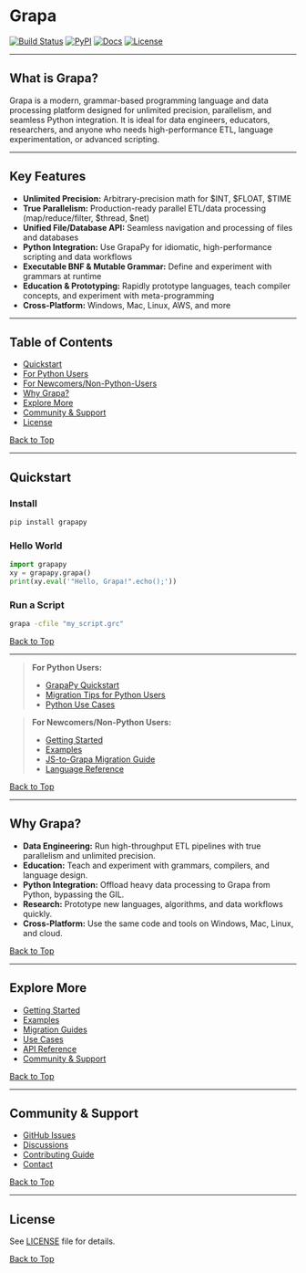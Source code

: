 
# Grapa

<!-- Project Logo -->
<!-- ![Grapa Logo](docs/assets/logo.png) -->

<!-- Badges -->
[![Build Status](https://img.shields.io/badge/build-passing-brightgreen)](https://github.com/grapa-dev/grapa/actions)
[![PyPI](https://img.shields.io/pypi/v/grapapy)](https://pypi.org/project/grapapy/)
[![Docs](https://img.shields.io/badge/docs-online-blue)](https://github.com/grapa-dev/grapa/tree/main/docs)
[![License](https://img.shields.io/badge/license-MIT-blue)](LICENSE)

---

## What is Grapa?
Grapa is a modern, grammar-based programming language and data processing platform designed for unlimited precision, parallelism, and seamless Python integration. It is ideal for data engineers, educators, researchers, and anyone who needs high-performance ETL, language experimentation, or advanced scripting.

---

## Key Features
- **Unlimited Precision:** Arbitrary-precision math for $INT, $FLOAT, $TIME
- **True Parallelism:** Production-ready parallel ETL/data processing (map/reduce/filter, $thread, $net)
- **Unified File/Database API:** Seamless navigation and processing of files and databases
- **Python Integration:** Use GrapaPy for idiomatic, high-performance scripting and data workflows
- **Executable BNF & Mutable Grammar:** Define and experiment with grammars at runtime
- **Education & Prototyping:** Rapidly prototype languages, teach compiler concepts, and experiment with meta-programming
- **Cross-Platform:** Windows, Mac, Linux, AWS, and more

---

## Table of Contents
- [Quickstart](#quickstart)
- [For Python Users](#for-python-users)
- [For Newcomers/Non-Python-Users](#for-newcomersnon-python-users)
- [Why Grapa?](#why-grapa)
- [Explore More](#explore-more)
- [Community & Support](#community--support)
- [License](#license)

[Back to Top](#grapa)

---

## Quickstart

### Install
```bash
pip install grapapy
```

### Hello World
```python
import grapapy
xy = grapapy.grapa()
print(xy.eval('"Hello, Grapa!".echo();'))
```

### Run a Script
```bash
grapa -cfile "my_script.grc"
```

[Back to Top](#grapa)

---

> **For Python Users:**
> - [GrapaPy Quickstart](docs/GRAPAPY_INTEGRATION.md#quickstart-for-python-users)
> - [Migration Tips for Python Users](docs/PYTHON_USE_CASES.md#migration-tips-for-python-users)
> - [Python Use Cases](docs/PYTHON_USE_CASES.md)

> **For Newcomers/Non-Python Users:**
> - [Getting Started](docs/GETTING_STARTED.md)
> - [Examples](docs/EXAMPLES.md)
> - [JS-to-Grapa Migration Guide](docs/JS_TO_GRAPA_MIGRATION.md)
> - [Language Reference](docs/FUNCTION_QUICK_REFERENCE.md)

[Back to Top](#grapa)

---

## Why Grapa?
- **Data Engineering:** Run high-throughput ETL pipelines with true parallelism and unlimited precision.
- **Education:** Teach and experiment with grammars, compilers, and language design.
- **Python Integration:** Offload heavy data processing to Grapa from Python, bypassing the GIL.
- **Research:** Prototype new languages, algorithms, and data workflows quickly.
- **Cross-Platform:** Use the same code and tools on Windows, Mac, Linux, and cloud.

[Back to Top](#grapa)

---

## Explore More
- [Getting Started](docs/GETTING_STARTED.md)
- [Examples](docs/EXAMPLES.md)
- [Migration Guides](docs/PYTHON_TO_GRAPA_MIGRATION.md)
- [Use Cases](docs/USE_CASES.md)
- [API Reference](docs/FUNCTION_QUICK_REFERENCE.md)
- [Community & Support](#community--support)

[Back to Top](#grapa)

---

## Community & Support
- [GitHub Issues](https://github.com/grapa-dev/grapa/issues)
- [Discussions](https://github.com/grapa-dev/grapa/discussions)
- [Contributing Guide](CONTRIBUTING.md)
- [Contact](mailto:matichuk@hotmail.com)

[Back to Top](#grapa)

---

## License
See [LICENSE](LICENSE) file for details.

[Back to Top](#grapa)
